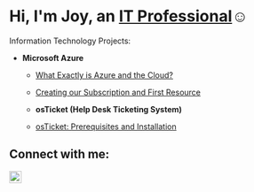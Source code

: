 <h1>Hi, I'm Joy, an <a href="https://linkedin.com/in/joylavaughn">IT Professional</a>☺</h1>

Information Technology Projects:</h2>

- <b>Microsoft Azure</b>
  - [What Exactly is Azure and the Cloud?](https://github.com/joylavaughn/What-is-the-cloud)
  - [Creating our Subscription and First Resource](https://github.com/joylavaughn/configure-ad)
  
  - <b>osTicket (Help Desk Ticketing System)</b>
  - [osTicket: Prerequisites and Installation](https://github.com/joylavaughn/osticket-prereqs)

<h2>Connect with me:</h2>

[<img align="left" alt="Joy | LinkedIn" width="22px" src="https://cdn.jsdelivr.net/npm/simple-icons@v3/icons/linkedin.svg" />][linkedin]

[linkedin]: https://linkedin.com/in/joylavaughn
